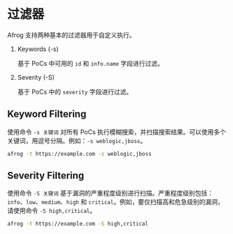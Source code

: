 # 过滤器

Afrog 支持两种基本的过滤器用于自定义执行。

1. Keywords (-s)

    基于 PoCs 中可用的 `id` 和 `info.name` 字段进行过滤。

2. Severity (-S)

    基于 PoCs 中的 `severity` 字段进行过滤。


## Keyword Filtering

使用命令 `-s 关键词` 对所有 PoCs 执行模糊搜索，并扫描搜索结果。可以使用多个关键词，用逗号分隔。例如：`-s weblogic,jboss`。

```sh
afrog -t https://example.com -s weblogic,jboss
```

## Severity Filtering
使用命令 `-S 关键词` 基于漏洞的严重程度级别进行扫描。严重程度级别包括：`info`、`low`、`medium`、`high` 和 `critical`。例如，要仅扫描高和危急级别的漏洞，请使用命令 `-S high,critical`。

```sh
afrog -t https://example.com -S high,critical
```